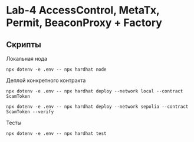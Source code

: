 # Lab-4 AccessControl, MetaTx, Permit, BeaconProxy + Factory

## Скрипты

Локальная нода
```shell
npx dotenv -e .env -- npx hardhat node
```

Деплой конкретного контракта
```shell
npx dotenv -e .env -- npx hardhat deploy --network local --contract ScamToken
```
```shell
npx dotenv -e .env -- npx hardhat deploy --network sepolia --contract ScamToken --verify
```

Тесты
```shell
npx dotenv -e .env -- npx hardhat test
```